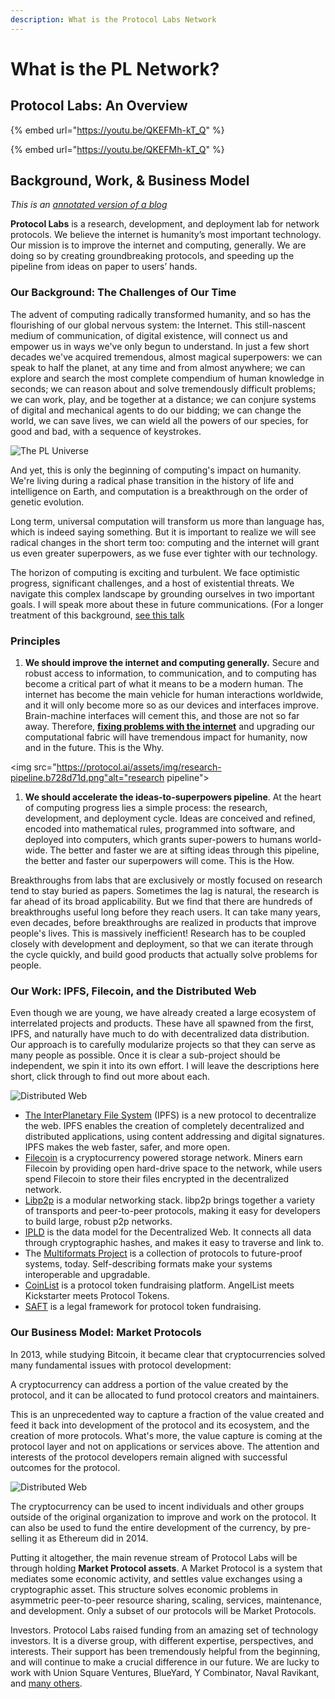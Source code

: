 ```yaml
---
description: What is the Protocol Labs Network
---
```


# What is the PL Network?

## Protocol Labs: An Overview

{% embed url="https://youtu.be/QKEFMh-kT_Q" %}

{% embed url="https://youtu.be/QKEFMh-kT_Q" %}

## Background, Work, & Business Model

_This is an_ [_annotated version of a blog_](https://protocol.ai/blog/protocol-labs-creating-new-networks/)

**Protocol Labs** is a research, development, and deployment lab for network protocols. We believe the internet is humanity’s most important technology. Our mission is to improve the internet and computing, generally. We are doing so by creating groundbreaking protocols, and speeding up the pipeline from ideas on paper to users’ hands.

### Our Background: The Challenges of Our Time

The advent of computing radically transformed humanity, and so has the flourishing of our global nervous system: the Internet. This still-nascent medium of communication, of digital existence, will connect us and empower us in ways we've only begun to understand. In just a few short decades we've acquired tremendous, almost magical superpowers: we can speak to half the planet, at any time and from almost anywhere; we can explore and search the most complete compendium of human knowledge in seconds; we can reason about and solve tremendously difficult problems; we can work, play, and be together at a distance; we can conjure systems of digital and mechanical agents to do our bidding; we can change the world, we can save lives, we can wield all the powers of our species, for good and bad, with a sequence of keystrokes.

![The PL Universe](https://protocol.ai/assets/img/network.e3efd092.png)

And yet, this is only the beginning of computing's impact on humanity. We're living during a radical phase transition in the history of life and intelligence on Earth, and computation is a breakthrough on the order of genetic evolution.

Long term, universal computation will transform us more than language has, which is indeed saying something. But it is important to realize we will see radical changes in the short term too: computing and the internet will grant us even greater superpowers, as we fuse ever tighter with our technology.

The horizon of computing is exciting and turbulent. We face optimistic progress, significant challenges, and a host of existential threats. We navigate this complex landscape by grounding ourselves in two important goals. I will speak more about these in future communications. (For a longer treatment of this background, [see this talk](https://www.youtube.com/watch?v=jONZtXMu03w\&t=554s)

### Principles

1. **We should improve the internet and computing generally.** Secure and robust access to information, to communication, and to computing has become a critical part of what it means to be a modern human. The internet has become the main vehicle for human interactions worldwide, and it will only become more so as our devices and interfaces improve. Brain-machine interfaces will cement this, and those are not so far away. Therefore, [**fixing problems with the internet**](https://www.youtube.com/watch?v=2RCwZDRwk48\&t=568s) and upgrading our computational fabric will have tremendous impact for humanity, now and in the future. This is the Why.

<img src="https://protocol.ai/assets/img/research-pipeline.b728d71d.png"alt="research pipeline">

1. **We should accelerate the ideas-to-superpowers pipeline**. At the heart of computing progress lies a simple process: the research, development, and deployment cycle. Ideas are conceived and refined, encoded into mathematical rules, programmed into software, and deployed into computers, which grants super-powers to humans world-wide. The better and faster we are at sifting ideas through this pipeline, the better and faster our superpowers will come. This is the How.

Breakthroughs from labs that are exclusively or mostly focused on research tend to stay buried as papers. Sometimes the lag is natural, the research is far ahead of its broad applicability. But we find that there are hundreds of breakthroughs useful long before they reach users. It can take many years, even decades, before breakthroughs are realized in products that improve people's lives. This is massively inefficient! Research has to be coupled closely with development and deployment, so that we can iterate through the cycle quickly, and build good products that actually solve problems for people.

### Our Work: IPFS, Filecoin, and the Distributed Web

Even though we are young, we have already created a large ecosystem of interrelated projects and products. These have all spawned from the first, IPFS, and naturally have much to do with decentralized data distribution. Our approach is to carefully modularize projects so that they can serve as many people as possible. Once it is clear a sub-project should be independent, we spin it into its own effort. I will leave the descriptions here short, click through to find out more about each.

![Distributed Web](https://protocol.ai/assets/img/pl\_projects.87ac4e1b.png)

* [The InterPlanetary File System](https://ipfs.io) (IPFS) is a new protocol to decentralize the web. IPFS enables the creation of completely decentralized and distributed applications, using content addressing and digital signatures. IPFS makes the web faster, safer, and more open.
* [Filecoin](https://filecoin.io) is a cryptocurrency powered storage network. Miners earn Filecoin by providing open hard-drive space to the network, while users spend Filecoin to store their files encrypted in the decentralized network.
* [Libp2p](https://libp2p.io) is a modular networking stack. libp2p brings together a variety of transports and peer-to-peer protocols, making it easy for developers to build large, robust p2p networks.
* [IPLD](https://ipld.io) is the data model for the Decentralized Web. It connects all data through cryptographic hashes, and makes it easy to traverse and link to.
* The [Multiformats Project](https://multiformats.io) is a collection of protocols to future-proof systems, today. Self-describing formats make your systems interoperable and upgradable.
* [CoinList](https://coinlist.co) is a protocol token fundraising platform. AngelList meets Kickstarter meets Protocol Tokens.
* [SAFT](https://coinlist.co/saft) is a legal framework for protocol token fundraising.

### Our Business Model: Market Protocols

In 2013, while studying Bitcoin, it became clear that cryptocurrencies solved many fundamental issues with protocol development:

A cryptocurrency can address a portion of the value created by the protocol, and it can be allocated to fund protocol creators and maintainers.

This is an unprecedented way to capture a fraction of the value created and feed it back into development of the protocol and its ecosystem, and the creation of more protocols. What's more, the value capture is coming at the protocol layer and not on applications or services above. The attention and interests of the protocol developers remain aligned with successful outcomes for the protocol.

![Distributed Web](https://protocol.ai/blog/protocol-labs-creating-new-networks/)

The cryptocurrency can be used to incent individuals and other groups outside of the original organization to improve and work on the protocol. It can also be used to fund the entire development of the currency, by pre-selling it as Ethereum did in 2014.

Putting it altogether, the main revenue stream of Protocol Labs will be through holding **Market Protocol assets**. A Market Protocol is a system that mediates some economic activity, and settles value exchanges using a cryptographic asset. This structure solves economic problems in asymmetric peer-to-peer resource sharing, scaling, services, maintenance, and development. Only a subset of our protocols will be Market Protocols.

Investors. Protocol Labs raised funding from an amazing set of technology investors. It is a diverse group, with different expertise, perspectives, and interests. Their support has been tremendously helpful from the beginning, and will continue to make a crucial difference in our future. We are lucky to work with Union Square Ventures, BlueYard, Y Combinator, Naval Ravikant, and [many others](https://protocol.ai/team/).
